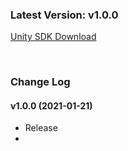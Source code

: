 ### Latest Version: v1.0.0

[Unity SDK Download](https://kr.object.ncloudstorage.com/itsb/GameChatSDK/GameChatUnity_v0.3.0%28Beta%29.unitypackage)

<br/>

### Change Log

#### v1.0.0 (2021-01-21)

- Release
-